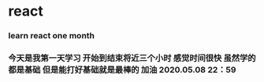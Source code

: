 # react

### learn react one month

### 今天是我第一天学习 开始到结束将近三个小时 感觉时间很快 虽然学的都是基础 但是能打好基础就是最棒的 加油 2020.05.08 22：59